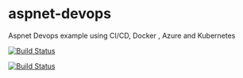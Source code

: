 # aspnet-devops
Aspnet Devops example using CI/CD, Docker , Azure and Kubernetes

[![Build Status](https://dev.azure.com/rahulsahay19/Shopping/_apis/build/status/shoppingclient-pipeline?branchName=master)](https://dev.azure.com/rahulsahay19/Shopping/_build/latest?definitionId=25&branchName=master)

[![Build Status](https://dev.azure.com/rahulsahay19/Shopping/_apis/build/status/shoppingapi-pipeline?branchName=master)](https://dev.azure.com/rahulsahay19/Shopping/_build/latest?definitionId=24&branchName=master)
